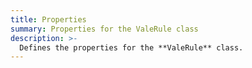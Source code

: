 ```yaml
---
title: Properties
summary: Properties for the ValeRule class
description: >-
  Defines the properties for the **ValeRule** class.
---
```


<!-- Reference Link Definitions -->
